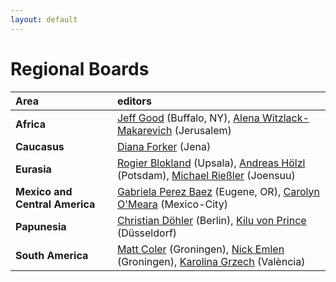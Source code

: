 ```yaml
---
layout: default
---
```



# Regional Boards


| Area        | editors
|:-------------|:------------------|
|  **Africa** | [Jeff Good](https://arts-sciences.buffalo.edu/linguistics/faculty/jeff-good.html) (Buffalo, NY), [Alena Witzlack-Makarevich](https://en.linguistics.huji.ac.il/people/alena-witzlack-makarevich) (Jerusalem) |
|  **Caucasus** | [Diana Forker](https://www.gw.uni-jena.de/fakultaet/institut-fuer-slawistik-und-kaukasusstudien/mitarbeiterinnen/forker-diana) (Jena) |
|  **Eurasia** | [Rogier Blokland](https://www.uu.se/kontakt-och-organisation/personal?query=N14-1060) (Upsala), [Andreas Hölzl](https://www.sfb1287.uni-potsdam.de/andreas-hoelzl/) (Potsdam), [Michael Rießler](https://uefconnect.uef.fi/en/person/michael.riesler/) (Joensuu) |
|  **Mexico and Central America**  | [Gabriela Perez Baez](https://uonews.uoregon.edu/gabriela-p%C3%A9rez-b%C3%A1ez-department-linguistics) (Eugene, OR), [Carolyn O'Meara](https://carolynomeara.weebly.com/) (Mexico-City)| 
|  **Papunesia** | [Christian Döhler](https://orcid.org/0000-0002-9659-5920) (Berlin), [Kilu von Prince](https://www.ling.hhu.de/bereiche-des-institutes/allgemeine-sprachwissenschaft) (Düsseldorf) |
|  **South America**  | [Matt Coler](https://www.rug.nl/staff/m.coler) (Groningen), [Nick Emlen](https://www.rug.nl/staff/n.q.emlen) (Groningen), [Karolina Grzech](https://www.uv.es/uvweb/college/en/profile-1285950309813.html?p2=grzech&idA=) (València)|